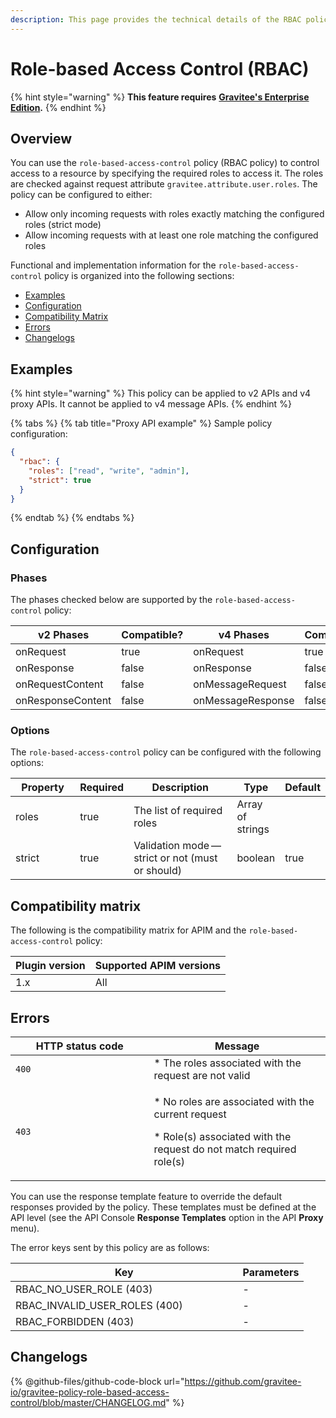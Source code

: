 ```yaml
---
description: This page provides the technical details of the RBAC policy
---
```


# Role-based Access Control (RBAC)

{% hint style="warning" %}
**This feature requires** [**Gravitee's Enterprise Edition**](../../overview/ee-vs-oss/)**.**
{% endhint %}

## Overview

You can use the `role-based-access-control` policy (RBAC policy) to control access to a resource by specifying the required roles to access it. The roles are checked against request attribute `gravitee.attribute.user.roles`. The policy can be configured to either:

* Allow only incoming requests with roles exactly matching the configured roles (strict mode)
* Allow incoming requests with at least one role matching the configured roles

Functional and implementation information for the `role-based-access-control` policy is organized into the following sections:

* [Examples](role-based-access-control-rbac.md#examples)
* [Configuration](role-based-access-control-rbac.md#configuration)
* [Compatibility Matrix](role-based-access-control-rbac.md#compatibility-matrix)
* [Errors](role-based-access-control-rbac.md#errors)
* [Changelogs](role-based-access-control-rbac.md#changelogs)

## Examples

{% hint style="warning" %}
This policy can be applied to v2 APIs and v4 proxy APIs. It cannot be applied to v4 message APIs.
{% endhint %}

{% tabs %}
{% tab title="Proxy API example" %}
Sample policy configuration:

```json
{
  "rbac": {
    "roles": ["read", "write", "admin"],
    "strict": true
  }
}
```
{% endtab %}
{% endtabs %}

## Configuration

### Phases

The phases checked below are supported by the `role-based-access-control` policy:

<table data-full-width="false"><thead><tr><th width="209">v2 Phases</th><th width="129" data-type="checkbox">Compatible?</th><th width="205.41136671177264">v4 Phases</th><th data-type="checkbox">Compatible?</th></tr></thead><tbody><tr><td>onRequest</td><td>true</td><td>onRequest</td><td>true</td></tr><tr><td>onResponse</td><td>false</td><td>onResponse</td><td>false</td></tr><tr><td>onRequestContent</td><td>false</td><td>onMessageRequest</td><td>false</td></tr><tr><td>onResponseContent</td><td>false</td><td>onMessageResponse</td><td>false</td></tr></tbody></table>

### Options

The `role-based-access-control` policy can be configured with the following options:

<table><thead><tr><th width="120">Property</th><th data-type="checkbox">Required</th><th width="253">Description</th><th>Type</th><th>Default</th></tr></thead><tbody><tr><td>roles</td><td>true</td><td>The list of required roles</td><td>Array of strings</td><td></td></tr><tr><td>strict</td><td>true</td><td>Validation mode — strict or not (must or should)</td><td>boolean</td><td>true</td></tr></tbody></table>

## Compatibility matrix

The following is the compatibility matrix for APIM and the `role-based-access-control` policy:

| Plugin version | Supported APIM versions |
| -------------- | ----------------------- |
| 1.x            | All                     |

## Errors

<table><thead><tr><th width="205.5">HTTP status code</th><th>Message</th></tr></thead><tbody><tr><td><code>400</code></td><td>* The roles associated with the request are not valid</td></tr><tr><td><code>403</code></td><td><p>* No roles are associated with the current request</p><p>* Role(s) associated with the request do not match required role(s)</p></td></tr></tbody></table>

You can use the response template feature to override the default responses provided by the policy. These templates must be defined at the API level (see the API Console **Response Templates** option in the API **Proxy** menu).

The error keys sent by this policy are as follows:

<table><thead><tr><th width="347.5">Key</th><th>Parameters</th></tr></thead><tbody><tr><td>RBAC_NO_USER_ROLE (403)</td><td>-</td></tr><tr><td>RBAC_INVALID_USER_ROLES (400)</td><td>-</td></tr><tr><td>RBAC_FORBIDDEN (403)</td><td>-</td></tr></tbody></table>

## Changelogs

{% @github-files/github-code-block url="https://github.com/gravitee-io/gravitee-policy-role-based-access-control/blob/master/CHANGELOG.md" %}
